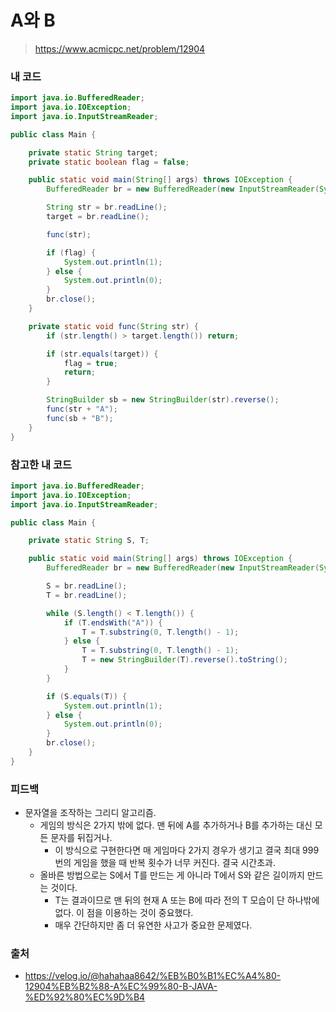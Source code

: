 # A와 B

> https://www.acmicpc.net/problem/12904

### 내 코드

```java
import java.io.BufferedReader;
import java.io.IOException;
import java.io.InputStreamReader;

public class Main {

    private static String target;
    private static boolean flag = false;

    public static void main(String[] args) throws IOException {
        BufferedReader br = new BufferedReader(new InputStreamReader(System.in));

        String str = br.readLine();
        target = br.readLine();

        func(str);

        if (flag) {
            System.out.println(1);
        } else {
            System.out.println(0);
        }
        br.close();
    }

    private static void func(String str) {
        if (str.length() > target.length()) return;

        if (str.equals(target)) {
            flag = true;
            return;
        }

        StringBuilder sb = new StringBuilder(str).reverse();
        func(str + "A");
        func(sb + "B");
    }
}
```

### 참고한 내 코드

```java
import java.io.BufferedReader;
import java.io.IOException;
import java.io.InputStreamReader;

public class Main {

    private static String S, T;

    public static void main(String[] args) throws IOException {
        BufferedReader br = new BufferedReader(new InputStreamReader(System.in));

        S = br.readLine();
        T = br.readLine();

        while (S.length() < T.length()) {
            if (T.endsWith("A")) {
                T = T.substring(0, T.length() - 1);
            } else {
                T = T.substring(0, T.length() - 1);
                T = new StringBuilder(T).reverse().toString();
            }
        }

        if (S.equals(T)) {
            System.out.println(1);
        } else {
            System.out.println(0);
        }
        br.close();
    }
}
```

### 피드백

- 문자열을 조작하는 그리디 알고리즘.
    - 게임의 방식은 2가지 밖에 없다. 맨 뒤에 A를 추가하거나 B를 추가하는 대신 모든 문자를 뒤집거나.
        - 이 방식으로 구현한다면 매 게임마다 2가지 경우가 생기고 결국 최대 999번의 게임을 했을 때 반복 횟수가 너무 커진다. 결국 시간초과.
    - 올바른 방법으로는 S에서 T를 만드는 게 아니라 T에서 S와 같은 길이까지 만드는 것이다.
        - T는 결과이므로 맨 뒤의 현재 A 또는 B에 따라 전의 T 모습이 단 하나밖에 없다. 이 점을 이용하는 것이 중요했다.
        - 매우 간단하지만 좀 더 유연한 사고가 중요한 문제였다.

### 출처

- https://velog.io/@hahahaa8642/%EB%B0%B1%EC%A4%80-12904%EB%B2%88-A%EC%99%80-B-JAVA-%ED%92%80%EC%9D%B4